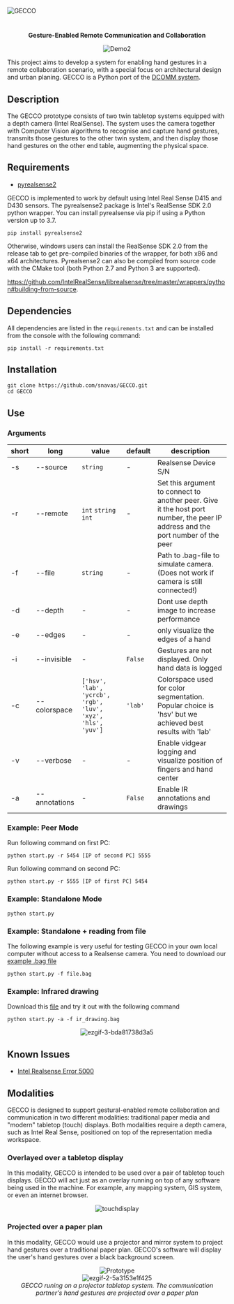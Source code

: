 ![GECCO](https://snavas.github.io/img/GECCO.png)
#

<div align="center">
  
  **Gesture-Enabled Remote Communication and Collaboration** 
  
  ![Demo2](media/example_skin.gif)

</div>

This project aims to develop a system for enabling hand gestures in a remote collaboration scenario, with a special focus on architectural design and urban planing. GECCO is a Python port of the [DCOMM system](https://github.com/snavas/DCOMM).

## Description

The GECCO prototype consists of two twin tabletop systems equipped with a depth camera (Intel RealSense). The system uses the camera together with Computer Vision algorithms to recognise and capture hand gestures, transmits those gestures to the other twin system, and then display those hand gestures on the other end table, augmenting the physical space.

## Requirements
- [pyrealsense2](https://github.com/IntelRealSense/librealsense/tree/master/wrappers/python)

GECCO is implemented to work by default using Intel Real Sense D415 and D430 sensors. The pyrealsense2 package is Intel's RealSense SDK 2.0 python wrapper. You can install pyrealsense via pip if using a Python version up to 3.7.
```
pip install pyrealsense2
```
Otherwise, windows users can install the RealSense SDK 2.0 from the release tab to get pre-compiled binaries of the wrapper, for both x86 and x64 architectures. Pyrealsense2 can also be compiled from source code with the CMake tool (both Python 2.7 and Python 3 are supported). 

https://github.com/IntelRealSense/librealsense/tree/master/wrappers/python#building-from-source.

## Dependencies
All dependencies are listed in the ```requirements.txt``` and can be installed from the console with the following command: 

```pip install -r requirements.txt ```

## Installation
```
git clone https://github.com/snavas/GECCO.git
cd GECCO
```
## Use

### Arguments

| short| long         | value        | default   | description                                                                              |
| ---- | ------------ | ------------ | --------- | ---------------------------------------------------------------------------------------- |
| -s   | --source     | ```string``` | -         | Realsense Device S/N                                                                     |
| -r   | --remote     | ```int``` ```string``` ```int``` | -       | Set this argument to connect to another peer. Give it the host port number, the peer IP address and the port number of the peer | |
| -f   | --file       | ```string``` | -         | Path to .bag-file to simulate camera. (Does not work if camera is still connected!)      |
| -d   | --depth      | -            | -         | Dont use depth image to increase performance                                             |
| -e   | --edges      | -            | -         | only visualize the edges of a hand                                                       |
| -i   | --invisible  | -            |```False```| Gestures are not displayed. Only hand data is logged                                   |
| -c   | --colorspace | ```['hsv', 'lab', 'ycrcb', 'rgb', 'luv', 'xyz', 'hls', 'yuv']``` | ```'lab'``` | Colorspace used  for color segmentation. Popular choice is 'hsv' but we achieved best results with 'lab' |
| -v   | --verbose    | -            | -         | Enable vidgear logging and visualize position of fingers and hand center                 |
| -a   | --annotations| -            |```False```| Enable IR annotations and drawings                 |


### Example: Peer Mode
Run following command on first PC:
```
python start.py -r 5454 [IP of second PC] 5555
```
Run following command on second PC:
```
python start.py -r 5555 [IP of first PC] 5454
```

### Example: Standalone Mode
```
python start.py
```
### Example: Standalone + reading from file
The following example is very useful for testing GECCO in your own local computer without access to a Realsense camera. You need to download our [example .bag file](https://uni-muenster.sciebo.de/s/x6W2XDy0J4oUFNe)
```
python start.py -f file.bag
```
### Example: Infrared drawing
Download this [file](https://uni-muenster.sciebo.de/s/r3PaJG2CE3F9L04) and try it out with the following command
```
python start.py -a -f ir_drawing.bag
```

<div align="center">
  
![ezgif-3-bda81738d3a5](https://user-images.githubusercontent.com/9846759/125416534-966a2da3-edb9-44db-a1fb-2f973f8a8267.gif)
  
</div>

## Known Issues

- [Intel Realsense Error 5000](https://github.com/IntelRealSense/librealsense/issues/9270)

## Modalities

GECCO is designed to support gestural-enabled remote collaboration and communication in two different modalities: traditional paper media and "modern" tabletop (touch) displays. Both modalities require a depth camera, such as Intel Real Sense, positioned on top of the representation media workspace.

### Overlayed over a tabletop display

In this modality, GECCO is intended to be used over a pair of tabletop touch displays. GECCO will act just as an overlay running on top of any software being used in the machine. For example, any mapping system, GIS system, or even an internet browser.

<div align="center">
  
![touchdisplay](https://user-images.githubusercontent.com/9846759/124916994-954f9600-dff3-11eb-98ad-a110439c4de9.png)

</div>
  
### Projected over a paper plan

In this modality, GECCO would use a projector and mirror system to project hand gestures over a traditional paper plan. GECCO's software will display the user's hand gestures over a black background screen.

<div align="center">
  
  ![Prototype](https://raw.githubusercontent.com/snavas/snavas.github.io/master/img/prototype.png)
  <br>
  ![ezgif-2-5a3153e1f425](https://user-images.githubusercontent.com/9846759/124914772-08a3d880-dff1-11eb-949b-903a3d37e4cc.gif)
  <br>
  _GECCO runing on a projector tabletop system. The communication partner's hand gestures are projected over a paper plan_

</div>









